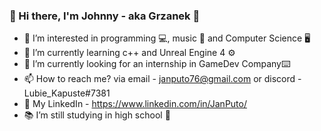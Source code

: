 ### 👋 Hi there, I'm Johnny - aka Grzanek 👋

- 👀 I’m interested in programming 💻, music 🎵 and Computer Science 🖥️
- 🌱 I’m currently learning c++ and Unreal Engine 4 ⚙️
- 💞️ I’m currently looking for an internship in GameDev Company⌨️
- 📫 How to reach me? via email - janputo76@gmail.com or discord - Lubie_Kapuste#7381 
- 💼 My LinkedIn - https://www.linkedin.com/in/JanPuto/
- 📚 I’m still studying in high school 😬
